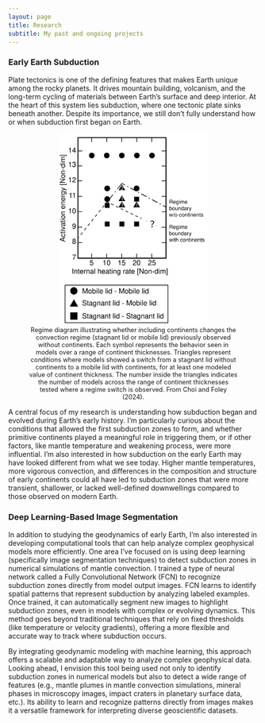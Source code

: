 ```yaml
---
layout: page
title: Research
subtitle: My past and ongoing projects
---
```


### Early Earth Subduction

Plate tectonics is one of the defining features that makes Earth unique among the rocky planets. It drives mountain building, volcanism, and the long-term cycling of materials between Earth’s surface and deep interior. At the heart of this system lies subduction, where one tectonic plate sinks beneath another. Despite its importance, we still don’t fully understand how or when subduction first began on Earth.

<figure style="text-align: center;">
  <img src="assets/img/regime_diagram6copy.svg" alt="Regime diagram" width="300">
  <figcaption style="font-size: 0.9em;">
    Regime diagram illustrating whether including continents changes
    the convection regime (stagnant lid or mobile lid) previously observed
    without continents. Each symbol represents the behavior seen in models over
    a range of continent thicknesses. Triangles represent conditions
    where models showed a switch from a stagnant lid without continents to a
    mobile lid with continents, for at least one modeled value of continent
    thickness. The number inside the triangles indicates the number of models
    across the range of continent thicknesses tested where a regime switch is
    observed. From Choi and Foley (2024).
  </figcaption>
</figure>

A central focus of my research is understanding how subduction began and evolved during Earth’s early history. I’m particularly curious about the conditions that allowed the first subduction zones to form, and whether primitive continents played a meaningful role in triggering them, or if other factors, like mantle temperature and weakening process, were more influential. I’m also interested in how subduction on the early Earth may have looked different from what we see today. Higher mantle temperatures, more vigorous convection, and differences in the composition and structure of early continents could all have led to subduction zones that were more transient, shallower, or lacked well-defined downwellings compared to those observed on modern Earth.


### Deep Learning-Based Image Segmentation

In addition to studying the geodynamics of early Earth, I’m also interested in developing computational tools that can help analyze complex geophysical models more efficiently. One area I’ve focused on is using deep learning (specifically image segmentation techniques) to detect subduction zones in numerical simulations of mantle convection. I trained a type of neural network called a Fully Convolutional Network (FCN) to recognize subduction zones directly from model output images. FCN learns to identify spatial patterns that represent subduction by analyzing labeled examples. Once trained, it can automatically segment new images to highlight subduction zones, even in models with complex or evolving dynamics. This method goes beyond traditional techniques that rely on fixed thresholds (like temperature or velocity gradients), offering a more flexible and accurate way to track where subduction occurs.

By integrating geodynamic modeling with machine learning, this approach offers a scalable and adaptable way to analyze complex geophysical data. Looking ahead, I envision this tool being used not only to identify subduction zones in numerical models but also to detect a wide range of features (e.g., mantle plumes in mantle convection simulations, mineral phases in microscopy images, impact craters in planetary surface data, etc.). Its ability to learn and recognize patterns directly from images makes it a versatile framework for interpreting diverse geoscientific datasets.
